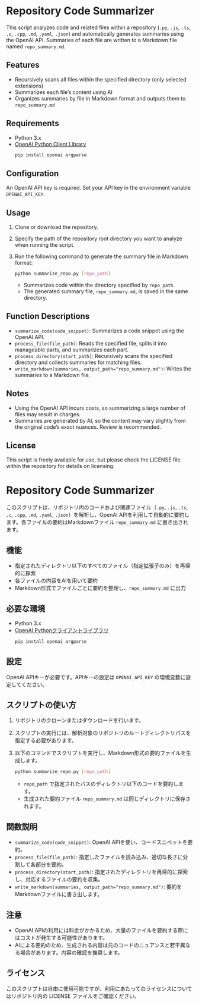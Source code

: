 # Repository Code Summarizer

This script analyzes code and related files within a repository (`.py`, `.js`, `.ts`, `.c`, `.cpp`, `.md`, `.yaml`, `.json`) and automatically generates summaries using the OpenAI API. Summaries of each file are written to a Markdown file named `repo_summary.md`.

## Features

- Recursively scans all files within the specified directory (only selected extensions)
- Summarizes each file’s content using AI
- Organizes summaries by file in Markdown format and outputs them to `repo_summary.md`

## Requirements

- Python 3.x
- [OpenAI Python Client Library](https://pypi.org/project/openai/)
  ```bash
  pip install openai argparse
  ```

## Configuration

An OpenAI API key is required. Set your API key in the environment variable `OPENAI_API_KEY`.

## Usage

1. Clone or download the repository.
2. Specify the path of the repository root directory you want to analyze when running the script.
3. Run the following command to generate the summary file in Markdown format:

   ```bash
   python summarize_repo.py [repo_path]
   ```

   - Summarizes code within the directory specified by `repo_path`.
   - The generated summary file, `repo_summary.md`, is saved in the same directory.

## Function Descriptions

- `summarize_code(code_snippet)`: Summarizes a code snippet using the OpenAI API.
- `process_file(file_path)`: Reads the specified file, splits it into manageable parts, and summarizes each part.
- `process_directory(start_path)`: Recursively scans the specified directory and collects summaries for matching files.
- `write_markdown(summaries, output_path="repo_summary.md")`: Writes the summaries to a Markdown file.

## Notes

- Using the OpenAI API incurs costs, so summarizing a large number of files may result in charges.
- Summaries are generated by AI, so the content may vary slightly from the original code’s exact nuances. Review is recommended.

## License

This script is freely available for use, but please check the LICENSE file within the repository for details on licensing.

# Repository Code Summarizer

このスクリプトは、リポジトリ内のコードおよび関連ファイル（`.py`, `.js`, `.ts`, `.c`, `.cpp`, `.md`, `.yaml`, `.json`）を解析し、OpenAI APIを利用して自動的に要約します。各ファイルの要約はMarkdownファイル `repo_summary.md` に書き出されます。

## 機能

- 指定されたディレクトリ以下のすべてのファイル（指定拡張子のみ）を再帰的に探索
- 各ファイルの内容をAIを用いて要約
- Markdown形式でファイルごとに要約を整理し、`repo_summary.md` に出力

## 必要な環境

- Python 3.x
- [OpenAI Pythonクライアントライブラリ](https://pypi.org/project/openai/)
  ```bash
  pip install openai argparse
  ```

## 設定

OpenAI APIキーが必要です。APIキーの設定は `OPENAI_API_KEY` の環境変数に設定してください。

## スクリプトの使い方

1. リポジトリのクローンまたはダウンロードを行います。
2. スクリプトの実行には、解析対象のリポジトリのルートディレクトリパスを指定する必要があります。
3. 以下のコマンドでスクリプトを実行し、Markdown形式の要約ファイルを生成します。

   ```bash
   python summarize_repo.py [repo_path]
   ```

   - `repo_path` で指定されたパスのディレクトリ以下のコードを要約します。
   - 生成された要約ファイル `repo_summary.md` は同じディレクトリに保存されます。

## 関数説明

- `summarize_code(code_snippet)`: OpenAI APIを使い、コードスニペットを要約。
- `process_file(file_path)`: 指定したファイルを読み込み、適切な長さに分割して各部分を要約。
- `process_directory(start_path)`: 指定されたディレクトリを再帰的に探索し、対応するファイルの要約を収集。
- `write_markdown(summaries, output_path="repo_summary.md")`: 要約をMarkdownファイルに書き出します。

## 注意

- OpenAI APIの利用には料金がかかるため、大量のファイルを要約する際にはコストが発生する可能性があります。
- AIによる要約のため、生成される内容は元のコードのニュアンスと若干異なる場合があります。内容の確認を推奨します。

## ライセンス

このスクリプトは自由に使用可能ですが、利用にあたってのライセンスについてはリポジトリ内の LICENSE ファイルをご確認ください。
